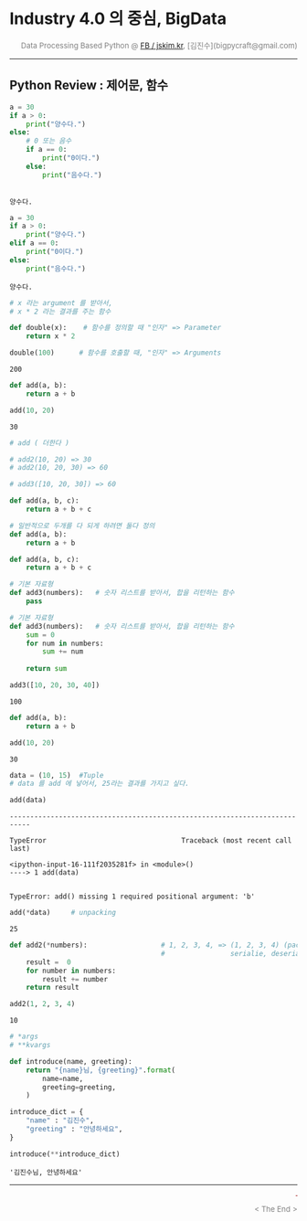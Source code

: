 
# Industry 4.0 의 중심, BigData

<div align='right'><font size=2 color='gray'>Data Processing Based Python @ <font color='blue'><a href='https://www.facebook.com/jskim.kr'>FB / jskim.kr</a></font>, [김진수](bigpycraft@gmail.com)</font></div>
<hr>

## Python Review : 제어문, 함수


```python
a = 30
if a > 0:
    print("양수다.")
else:
    # 0 또는 음수
    if a == 0:
        print("0이다.")
    else:
        print("음수다.")
            
```

    양수다.
    


```python
a = 30
if a > 0:
    print("양수다.")
elif a == 0:
    print("0이다.")
else:
    print("음수다.")

```

    양수다.
    


```python
# x 라는 argument 를 받아서,
# x * 2 라는 결과를 주는 함수
```


```python
def double(x):    # 함수를 정의할 때 "인자" => Parameter
    return x * 2
```


```python
double(100)      # 함수를 호출할 때, "인자" => Arguments
```




    200




```python
def add(a, b):
    return a + b
```


```python
add(10, 20)
```




    30




```python
# add ( 더한다 )

# add2(10, 20) => 30
# add2(10, 20, 30) => 60

# add3([10, 20, 30]) => 60
```


```python
def add(a, b, c):
    return a + b + c
```


```python
# 일반적으로 두개를 다 되게 하려면 둘다 정의
def add(a, b):
    return a + b

def add(a, b, c):
    return a + b + c
```


```python
# 기본 자료형
def add3(numbers):   # 숫자 리스트를 받아서, 합을 리턴하는 함수
    pass
```


```python
# 기본 자료형
def add3(numbers):   # 숫자 리스트를 받아서, 합을 리턴하는 함수
    sum = 0
    for num in numbers:
        sum += num
        
    return sum
```


```python
add3([10, 20, 30, 40])
```




    100




```python
def add(a, b):
    return a + b

add(10, 20)
```




    30




```python
data = (10, 15)  #Tuple
# data 를 add 에 넣어서, 25라는 결과를 가지고 싶다.
```


```python
add(data)
```


    ---------------------------------------------------------------------------

    TypeError                                 Traceback (most recent call last)

    <ipython-input-16-111f2035281f> in <module>()
    ----> 1 add(data)
    

    TypeError: add() missing 1 required positional argument: 'b'



```python
add(*data)     # unpacking
```




    25




```python
def add2(*numbers):                  # 1, 2, 3, 4, => (1, 2, 3, 4) (packing)
                                     #                serialie, deserialzie
    result =  0                    
    for number in numbers:
        result += number        
    return result
```


```python
add2(1, 2, 3, 4)
```




    10




```python
# *args
# **kvargs

def introduce(name, greeting):
    return "{name}님, {greeting}".format(
        name=name,
        greeting=greeting,
    )
```


```python
introduce_dict = {
    "name" : "김진수",
    "greeting" : "안녕하세요",
}
```


```python
introduce(**introduce_dict)
```




    '김진수님, 안녕하세요'



<hr>
<marquee><font size=3 color='brown'>The BigpyCraft find the information to design valuable society with Technology & Craft.</font></marquee>
<div align='right'><font size=2 color='gray'> &lt; The End &gt; </font></div>
